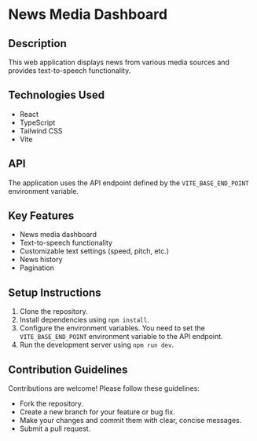 # News Media Dashboard

## Description

This web application displays news from various media sources and provides text-to-speech functionality.

## Technologies Used

- React
- TypeScript
- Tailwind CSS
- Vite

## API

The application uses the API endpoint defined by the `VITE_BASE_END_POINT` environment variable.

## Key Features

- News media dashboard
- Text-to-speech functionality
- Customizable text settings (speed, pitch, etc.)
- News history
- Pagination

## Setup Instructions

1. Clone the repository.
2. Install dependencies using `npm install`.
3. Configure the environment variables. You need to set the `VITE_BASE_END_POINT` environment variable to the API endpoint.
4. Run the development server using `npm run dev`.

## Contribution Guidelines

Contributions are welcome! Please follow these guidelines:

- Fork the repository.
- Create a new branch for your feature or bug fix.
- Make your changes and commit them with clear, concise messages.
- Submit a pull request.
